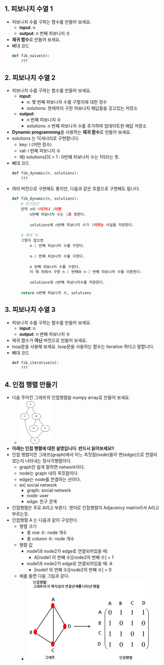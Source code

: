 ## 1. 피보나치 수열 1
- 피보나치 수를 구하는 함수를 만들어 보세요.
    - **input**: n
    - **output**: n 번째 피보나치 수
- **재귀 함수**로 만들어 보세요.
- 뼈대 코드
    ```python
    def fib_naive(n):
        ???
    ```

## 2. 피보나치 수열 2
- 피보나치 수를 구하는 함수를 만들어 보세요.
    - **input**: 
        - n: 몇 번째 피보나치 수를 구할지에 대한 정수
        - solutions: 현재까지 구한 피보나치 해답들을 갖고있는 저장소
    - **output**: 
        - n 번째 피보나치 수
        - solutions: n 번째 피보나치 수를 추가하여 업데이트한 해답 저장소
- **Dynamic programming**을 사용하는 **재귀 함수**로 만들어 보세요.
- solutions 는 딕셔너리로 구현합니다.
    - key: i (어떤 정수)
    - val: i 번째 피보나치 수
    - 예) solutions[0] = 1 : 0번째 피보나치 수는 1이라는 뜻.
- 뼈대 코드
    ```python
    def fib_dynamic(n, solutions):
        ???
    ```
- 여러 버전으로 구현해도 좋지만, 다음과 같은 흐름으로 구현해도 됩니다.
    ```python
    def fib_dynamic(n, solutions):
        # 초기조건
        만약 n이 0이거나 1이면
            n번째 피보나치 수는 1로 정한다.

            solutions에 n번째 피보나치 수가 1이라는 사실을 저장한다.

        # 재귀 식
        그렇지 않으면
            n-1 번째 피보나치 수를 구한다.

            n-2 번째 피보나치 수를 구한다.

            n 번째 피보나치 수를 구한다.
            이 때 위에서 구한 n-1 번째와 n-2 번째 피보나치 수를 이용한다.

            solutions에 n번째 피보나치수를 저장한다.

        return n번째 피보나치 수, solutions
    ```

## 3. 피보나치 수열 3
- 피보나치 수를 구하는 함수를 만들어 보세요.
    - **input**: n
    - **output**: n 번째 피보나치 수
- 재귀 함수가 **아닌** 버전으로 만들어 보세요. 
- loop문을 사용해 보세요. loop문을 사용하는 함수는 iterative 하다고 말합니다.
- 뼈대 코드
    ```python
    def fib_iterative(n):
        ???
    ```

## 4. 인접 행렬 만들기
- 다음 주어진 그래프의 인접행렬을 numpy array로 만들어 보세요.
    - <img src="graph.png" alt="Drawing"  width="100px"/>
- **아래는 인접 행렬에 대한 설명입니다. 반드시 읽어보세요!!**
- 인접 행렬이란 그래프(graph)에서 어느 꼭짓점(node)들이 변(edge)으로 연결되었는지 나타내는 정사각행렬이다.
    - graph란 쉽게 말하면 network이다.
    - node는 graph 내의 꼭짓점이다.
    - edge는 node를 연결하는 선이다.
    - ex) social network
        - graph: social network
        - node: user
        - edge: 친구 관계
- 인접행렬은 주로 A라고 부른다. 영어로 인접행렬이 Adjacency matrix라서 A라고 부르는듯.
- 인접행렬 A 는 다음과 같이 구성한다.
    - 행렬 크기
        - 총 row 수: node 개수
        - 총 column 수: node 개수
    - 행렬 값
        - node1과 node2가 edge로 연결되어있을 때: 
            - A[node1 의 번째 수][node2의 번째 수] = 1
        - node1과 node2가 edge로 연결되어있을 때: A
            - [node1 의 번째 수][node2의 번째 수] = 0
    - 예를 들면 다음 그림과 같다.
        - <img src="adj_mat.png" alt="Drawing" width="400px"/>


